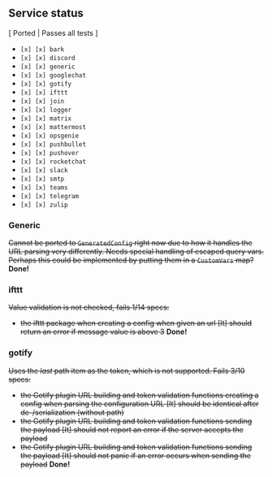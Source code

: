 
## Service status

[ Ported |  Passes all tests ]

- `[x] [x] bark`
- `[x] [x] discord`
- `[x] [x] generic`
- `[x] [x] googlechat`
- `[x] [x] gotify`
- `[x] [x] ifttt`
- `[x] [x] join`
- `[x] [x] logger`
- `[x] [x] matrix`
- `[x] [x] mattermost`
- `[x] [x] opsgenie`
- `[x] [x] pushbullet`
- `[x] [x] pushover`
- `[x] [x] rocketchat`
- `[x] [x] slack`
- `[x] [x] smtp`
- `[x] [x] teams`
- `[x] [x] telegram`
- `[x] [x] zulip`

### Generic
~~Cannot be ported to `GeneratedConfig` right now due to how it handles the URL parsing very differently.
Needs special handling of escaped query vars. Perhaps this could be implemented by putting them in a `CustomVars` map?~~ **Done!**

### ifttt
~~Value validation is not checked, fails 1/14 specs:~~
 - ~~the ifttt package when creating a config when given an url [It] should return an error if message value is above 3~~ **Done!**

### gotify
~~Uses the _last_ path item as the token, which is not supported. Fails 3/10 specs:~~
 - ~~the Gotify plugin URL building and token validation functions creating a config when parsing the configuration URL [It] should be identical after de-/serialization (without path)~~
- ~~the Gotify plugin URL building and token validation functions sending the payload [It] should not report an error if the server accepts the payload~~
- ~~the Gotify plugin URL building and token validation functions sending the payload [It] should not panic if an error occurs when sending the payload~~ **Done!**
